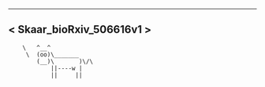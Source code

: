  ________________________
< Skaar_bioRxiv_506616v1 >
 ------------------------
        \   ^__^
         \  (oo)\_______
            (__)\       )\/\
                ||----w |
                ||     ||
